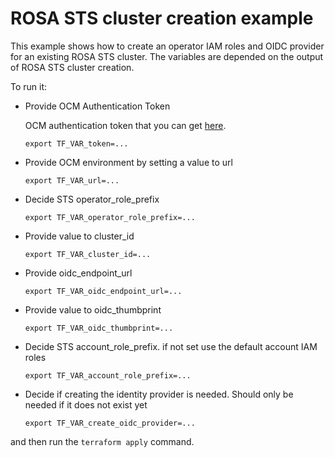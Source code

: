 # ROSA STS cluster creation example

This example shows how to create an operator IAM roles and OIDC provider for an existing ROSA STS cluster.
The variables are depended on the output of ROSA STS cluster creation.

To run it:

* Provide OCM Authentication Token

    OCM authentication token that you can get [here](https://console.redhat.com/openshift/token).

    ```
    export TF_VAR_token=...
    ```

* Provide OCM environment by setting a value to url

    ```
    export TF_VAR_url=...
    ```

* Decide STS operator_role_prefix

    ```
    export TF_VAR_operator_role_prefix=...
    ```

* Provide value to cluster_id
    
    ```
    export TF_VAR_cluster_id=...
    ```

* Provide oidc_endpoint_url

    ```
    export TF_VAR_oidc_endpoint_url=...
    ```

* Provide value to oidc_thumbprint
    
    ```
    export TF_VAR_oidc_thumbprint=...
    ```

* Decide STS account_role_prefix. if not set use the default account IAM roles
    
    ```
    export TF_VAR_account_role_prefix=...
    ```

* Decide if creating the identity provider is needed. Should only be needed if it does not exist yet
    
    ```
    export TF_VAR_create_oidc_provider=...
    ```

and then run the `terraform apply` command.
